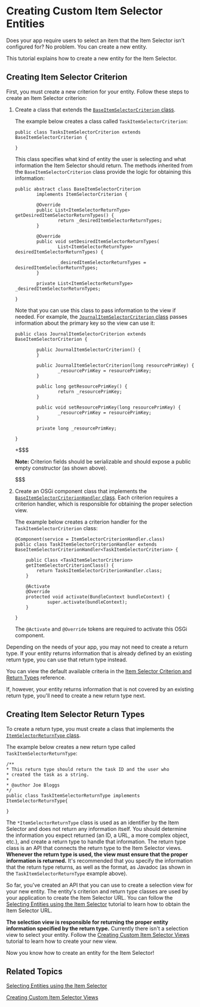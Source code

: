 # Creating Custom Item Selector Entities [](id=creating-custom-item-selector-entities)

Does your app require users to select an item that the Item Selector isn't 
configured for? No problem. You can create a new entity.

This tutorial explains how to create a new entity for the Item Selector.

## Creating Item Selector Criterion [](id=creating-item-selector-criterion)

First, you must create a new criterion for your entity. Follow these steps to 
create an Item Selector criterion:

1.  Create a class that extends the [`BaseItemSelectorCriterion` class](@app-ref@/collaboration/latest/javadocs/com/liferay/item/selector/BaseItemSelectorCriterion.html).

    The example below creates a class called `TaskItemSelectorCriterion`:

        public class TasksItemSelectorCriterion extends 
        BaseItemSelectorCriterion {
        
        }
 
    This class specifies what kind of entity the user is selecting and what
    information the Item Selector should return. The methods inherited from the 
    `BaseItemSelectorCriterion` class provide the logic for obtaining this 
    information:
    
        public abstract class BaseItemSelectorCriterion
                implements ItemSelectorCriterion {
        
                @Override
                public List<ItemSelectorReturnType> getDesiredItemSelectorReturnTypes() {
                        return _desiredItemSelectorReturnTypes;
                }
        
                @Override
                public void setDesiredItemSelectorReturnTypes(
                        List<ItemSelectorReturnType> desiredItemSelectorReturnTypes) {
        
                        _desiredItemSelectorReturnTypes = desiredItemSelectorReturnTypes;
                }
        
                private List<ItemSelectorReturnType> _desiredItemSelectorReturnTypes;
        
        }

    Note that you can use this class to pass information to the view if
    needed. For example, the [`JournalItemSelectorCriterion` class](@app-ref@/web-experience/latest/javadocs/com/liferay/journal/item/selector/criterion/JournalItemSelectorCriterion.html)
    passes information about the primary key so the view can use it:

        public class JournalItemSelectorCriterion extends 
        BaseItemSelectorCriterion {
        
                public JournalItemSelectorCriterion() {
                }
        
                public JournalItemSelectorCriterion(long resourcePrimKey) {
                        _resourcePrimKey = resourcePrimKey;
                }
        
                public long getResourcePrimKey() {
                        return _resourcePrimKey;
                }
        
                public void setResourcePrimKey(long resourcePrimKey) {
                        _resourcePrimKey = resourcePrimKey;
                }
        
                private long _resourcePrimKey;
        
        }

    +$$$

    **Note:** Criterion fields should be serializable and should expose a 
    public empty constructor (as shown above).
    
    $$$

2.  Create an OSGi component class that implements the 
    [`BaseItemSelectorCriterionHandler` class](@app-ref@/collaboration/latest/javadocs/com/liferay/item/selector/BaseItemSelectorCriterionHandler.html). 
    Each criterion requires a criterion handler, which is responsible for 
    obtaining the proper selection view.

    The example below creates a criterion handler for the 
    `TaskItemSelectorCriterion` class:

        @Component(service = ItemSelectorCriterionHandler.class)
        public class TaskItemSelectorCriterionHandler extends 
        BaseItemSelectorCriterionHandler<TaskItemSelectorCriterion> {

            public Class <TaskItemSelectorCriterion> 
            getItemSelectorCriterionClass() {
                return TasksItemSelectorCriterionHandler.class;
            }

            @Activate
            @Override
            protected void activate(BundleContext bundleContext) {
                    super.activate(bundleContext);
            }
    
        }
 
    The `@Activate` and `@Override` tokens are required to activate this OSGi 
    component.

Depending on the needs of your app, you may not need to create a return type. If
your entity returns information that is already defined by an existing return
type, you can use that return type instead.

You can view the default available criteria in the 
[Item Selector Criterion and Return Types](/develop/reference/-/knowledge_base/7-0/item-selector-criterion-and-return-types) 
reference.

If, however, your entity returns information that is not covered by an existing 
return type, you'll need to create a new return type next.

## Creating Item Selector Return Types [](id=creating-item-selector-return-types)

To create a return type, you must create a class that implements the 
[`ItemSelectorReturnType` class](@app-ref@/collaboration/latest/javadocs/com/liferay/item/selector/ItemSelectorReturnType.html).

The example below creates a new return type called `TaskItemSelectorReturnType`:

    /**
    * This return type should return the task ID and the user who
    * created the task as a string.
    *
    * @author Joe Bloggs
    */
    public class TaskItemSelectorReturnType implements ItemSelectorReturnType{
    
    }
 
The `*ItemSelectorReturnType` class is used as an identifier by the Item
Selector and does not return any information itself. You should determine the
information you expect returned (an ID, a URL, a more complex object, etc.), and
create a return type to handle that information.  The return type class is an
API that connects the return type to the Item Selector views. **Whenever the
return type is used, the view must ensure that the proper information is
returned.** It's recommended that you specify the information that the return
type returns, as well as the format, as Javadoc (as shown in the
`TaskItemSelectorReturnType` example above).

So far, you've created an API that you can use to create a selection view for 
your new entity. The entity's criterion and return type classes are used by your
application to create the Item Selector URL. You can follow the 
[Selecting Entities using the Item Selector](/develop/tutorials/-/knowledge_base/7-0/selecting-entities-using-the-item-selector)
tutorial to learn how to obtain the Item Selector URL.

**The selection view is responsible for returning the proper entity information 
specified by the return type.** Currently there isn't a selection view to select 
your entity. Follow the [Creating Custom Item Selector Views](/develop/tutorials/-/knowledge_base/7-0/creating-custom-item-selector-views) 
tutorial to learn how to create your new view.

Now you know how to create an entity for the Item Selector!

## Related Topics [](id=related-topics)

[Selecting Entities using the Item Selector](/develop/tutorials/-/knowledge_base/7-0/selecting-entities-using-the-item-selector)

[Creating Custom Item Selector Views](/develop/tutorials/-/knowledge_base/7-0/creating-custom-item-selector-views)
